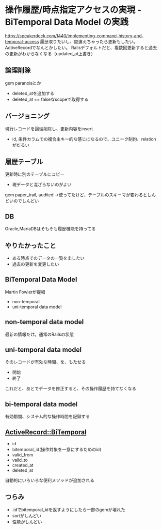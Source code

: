 # 操作履歴/時点指定アクセスの実現 - BiTemporal Data Model の実践

https://speakerdeck.com/f440/implementing-command-history-and-temporal-access
履歴取りたいし、間違えちゃったら更新もしたい。ActiveRecordでなんとかしたい。
Railsデフォルトだと、複数回更新すると過去の更新がわからなくなる（updated_at上書き）

## 論理削除

gem paranoiaとか
* deleted_atを追加する
* deleted_at == falseなscopeで取得する

## バージョニング

現行レコードを論理削除し、更新内容をinsert
* id, 条件カラムでの複合主キー的な感じになるので、ユニーク制約、relationがだるい

## 履歴テーブル

更新時に別のテーブルにコピー
* 現データと混ざらないのがよい

gem paper_trail, audited
->使ってたけど、テーブルのスキーマが変わるとしんどいのでしんどい

## DB

Oracle,MariaDBはそもそも履歴機能を持ってる

## やりたかったこと

* ある時点でのデータの一覧を出したい
* 過去の更新を変更したい

## BiTemporal Data Model

Martin Fowlerが提唱

* non-temporal
* uni-temporal data model

## non-temporal data model

最新の情報だけ。通常のRailsの状態

## uni-temporal data model

そのレコードが有効な時間、を、もたせる
* 開始
* 終了

これだと、あとでデータを修正すると、その操作履歴を持てなくなる

## bi-temporal data model

有効期間、システム的な操作時間を記録する

## [ActiveRecord::BiTemporal](https://github.com/kufu/activerecord-bitemporal)

* id
* bitemporal_id(操作対象を一意にするためのid)
* valid_from
* valid_to
* created_at
* deleted_at

自動的にいろいろな便利メソッドが追加される

## つらみ

* .idでbitemporal_idを返すようにしたら一部のgemが壊れた
* sortがしんどい
* 性能がしんどい


